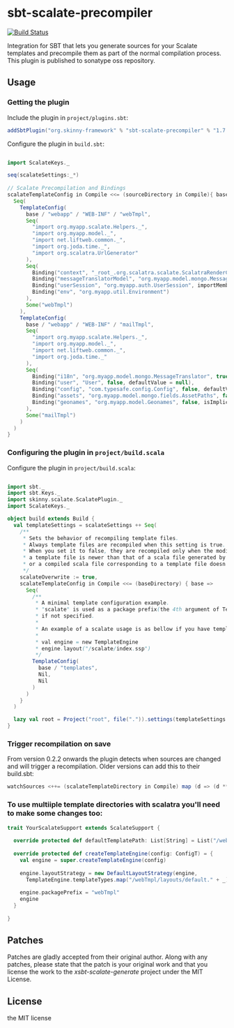 # sbt-scalate-precompiler

[![Build Status](https://travis-ci.org/skinny-framework/sbt-scalate-precompiler.svg?branch=master)](https://travis-ci.org/skinny-framework/sbt-scalate-precompiler)

Integration for SBT that lets you generate sources for your Scalate templates and precompile them as part of the normal compilation process. 
This plugin is published to sonatype oss repository.
 
## Usage

### Getting the plugin

Include the plugin in `project/plugins.sbt`:

```scala
addSbtPlugin("org.skinny-framework" % "sbt-scalate-precompiler" % "1.7.1.0-SNAPSHOT")
```

Configure the plugin in `build.sbt`:

```scala

import ScalateKeys._

seq(scalateSettings:_*)
      
// Scalate Precompilation and Bindings
scalateTemplateConfig in Compile <<= (sourceDirectory in Compile){ base =>
  Seq(
    TemplateConfig(
      base / "webapp" / "WEB-INF" / "webTmpl",
      Seq(
        "import org.myapp.scalate.Helpers._",
        "import org.myapp.model._",
        "import net.liftweb.common._",
        "import org.joda.time._",
        "import org.scalatra.UrlGenerator"
      ),
      Seq(
        Binding("context", "_root_.org.scalatra.scalate.ScalatraRenderContext", importMembers = true, isImplicit = true),
        Binding("messageTranslatorModel", "org.myapp.model.mongo.MessageTranslator", importMembers = true, isImplicit = true, defaultValue = null),
        Binding("userSession", "org.myapp.auth.UserSession", importMembers = true, defaultValue = null),
        Binding("env", "org.myapp.util.Environment")
      ),
      Some("webTmpl")
    ),
    TemplateConfig(
      base / "webapp" / "WEB-INF" / "mailTmpl",
      Seq(
        "import org.myapp.scalate.Helpers._",
        "import org.myapp.model._",
        "import net.liftweb.common._",
        "import org.joda.time._"
      ),
      Seq(
        Binding("i18n", "org.myapp.model.mongo.MessageTranslator", true, isImplicit = true, defaultValue = null),
        Binding("user", "User", false, defaultValue = null),
        Binding("config", "com.typesafe.config.Config", false, defaultValue = null),
        Binding("assets", "org.myapp.model.mongo.fields.AssetPaths", false, isImplicit = true, defaultValue = null),
        Binding("geonames", "org.myapp.model.Geonames", false, isImplicit = true, defaultValue = null)
      ),
      Some("mailTmpl")
    )
  )
}

```

### Configuring the plugin in `project/build.scala`

Configure the plugin in `project/build.scala`:

```scala

import sbt._
import sbt.Keys._
import skinny.scalate.ScalatePlugin._
import ScalateKeys._

object build extends Build {  
  val templateSettings = scalateSettings ++ Seq(
    /**
     * Sets the behavior of recompiling template files.
     * Always template files are recompiled when this setting is true.
     * When you set it to false, they are recompiled only when the modified time of
     * a template file is newer than that of a scala file generated by compilation
     * or a compiled scala file corresponding to a template file doesn't exist yet.
     */
    scalateOverwrite := true,
    scalateTemplateConfig in Compile <<= (baseDirectory) { base =>
      Seq(
        /**
         * A minimal template configuration example.
         * "scalate" is used as a package prefix(the 4th argument of TemplateConfig.apply)
         * if not specified.
         *
         * An example of a scalate usage is as bellow if you have templates/index.ssp.
         *
         * val engine = new TemplateEngine
         * engine.layout("/scalate/index.ssp")
         */
        TemplateConfig(
          base / "templates",
          Nil,
          Nil
        )
      )
    }
  )

  lazy val root = Project("root", file(".")).settings(templateSettings:_*)
}

```

### Trigger recompilation on save

From version 0.2.2 onwards the plugin detects when sources are changed and will trigger a recompilation.
Older versions can add this to their build.sbt:

```scala
watchSources <++= (scalateTemplateDirectory in Compile) map (d => (d ** "*").get)
```

### To use multiiple template directories with scalatra you'll need to make some changes too: 

```scala
trait YourScalateSupport extends ScalateSupport {
 
  override protected def defaultTemplatePath: List[String] = List("/webTmpl/views")
 
  override protected def createTemplateEngine(config: ConfigT) = {
    val engine = super.createTemplateEngine(config)
 
    engine.layoutStrategy = new DefaultLayoutStrategy(engine,
      TemplateEngine.templateTypes.map("/webTmpl/layouts/default." + _): _*)
 
    engine.packagePrefix = "webTmpl"
    engine
  }
 
}
```


## Patches

Patches are gladly accepted from their original author. Along with any patches, please state that the patch is your original work and that you license the work to the *xsbt-scalate-generate* project under the MIT License.
 
## License
 
the MIT license

